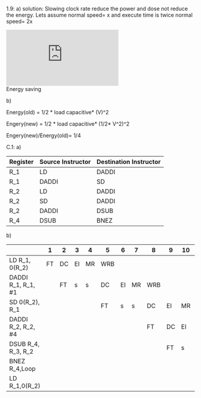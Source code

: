 1.9: a)
solution:
Slowing clock rate reduce the power and dose not reduce the energy. 
Lets assume normal speed= x and execute time is twice normal speed= 2x 

![first equation](https://latex.codecogs.com/gif.latex?%5Cfrac%7B2x-x%7D%7B2x%7D%3D%5Cfrac%7B1%7D%7B2%7D*100%3D%2050%20percent)  
Energy saving

b) 

   Energy(old) = 1/2 * load capacitive* (V)^2
   
   Engery(new) = 1/2 * load capacitive* (1/2* V^2)^2 
   
   Engery(new)/Energy(old)= 1/4
   
C.1: a)
    
|Register|Source Instructor|Destination Instructor|
|--------|---------|---------|
|R_1|LD|DADDI|
|R_1|DADDI|SD|
|R_2|LD|DADDI|
|R_2|SD|DADDI|
|R_2|DADDI|DSUB|
|R_4|DSUB|BNEZ|

b)

||1|2|3|4|5|6|7|8|9|10|11|12|13|14|15|16|17|18|19|
|---|---|---|---|---|---|---|---|---|---|---|---|---|---|---|---|---|---|---|---|
|LD R_1, 0(R_2)|FT|DC|EI|MR|WRB|
|DADDI  R_1, R_1, #1| |FT|s|s|DC|EI|MR|WRB|
|SD 0(R_2), R_1|||||FT|s|s|DC|EI|MR|WRB|
|DADDI R_2, R_2, #4||||||||FT|DC|EI|MR|WRB|
|DSUB R_4,  R_3,  R_2|||||||||FT|s|s|DC|EI|MR|WRB|
|BNEZ R_4,Loop||||||||||||FT|s|s|DC|EI|MR|WRB|
|LD R_1,0(R_2)|||||||||||||||||FT|DC|



   
   
   

   
     
